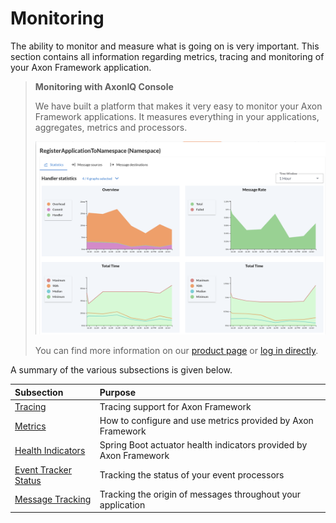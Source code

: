 # Monitoring

The ability to monitor and measure what is going on is very important. 
This section contains all information regarding metrics, tracing and monitoring of your Axon Framework application.

> **Monitoring with AxonIQ Console**
> 
> We have built a platform that makes it very easy to monitor your Axon Framework applications.  It measures everything in your applications, aggregates, metrics and processors.
>
> ![../../.gitbook/assets/console/graphs.png](../../.gitbook/assets/console/graphs.png)
>
> You can find more information on our [product page](https://www.axoniq.io/products/axoniq-console) or [log in directly](https://console.axoniq.io/).

A summary of the various subsections is given below.

| Subsection                              | Purpose                                                           |
|:----------------------------------------|:------------------------------------------------------------------|
| [Tracing](tracing.md)                   | Tracing support for Axon Framework                                |
| [Metrics](metrics.md)                   | How to configure and use metrics provided by Axon Framework       |
| [Health Indicators](health.md)          | Spring Boot actuator health indicators provided by Axon Framework |
| [Event Tracker Status](processors.md)   | Tracking the status of your event processors                      |
| [Message Tracking](message-tracking.md) | Tracking the origin of messages throughout your application       |
